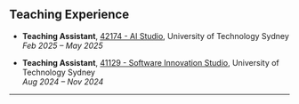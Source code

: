 ## Teaching Experience

- **Teaching Assistant**, [42174 - AI Studio](https://coursehandbook.uts.edu.au/subject/2025/42174), University of Technology Sydney  
  *Feb 2025 – May 2025*  

- **Teaching Assistant**, [41129 - Software Innovation Studio](https://coursehandbook.uts.edu.au/subject/2025/41129), University of Technology Sydney  
  *Aug 2024 – Nov 2024*  

---